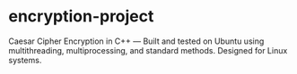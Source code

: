 # encryption-project
Caesar Cipher Encryption in C++ — Built and tested on Ubuntu using multithreading, multiprocessing, and standard methods. Designed for Linux systems.
